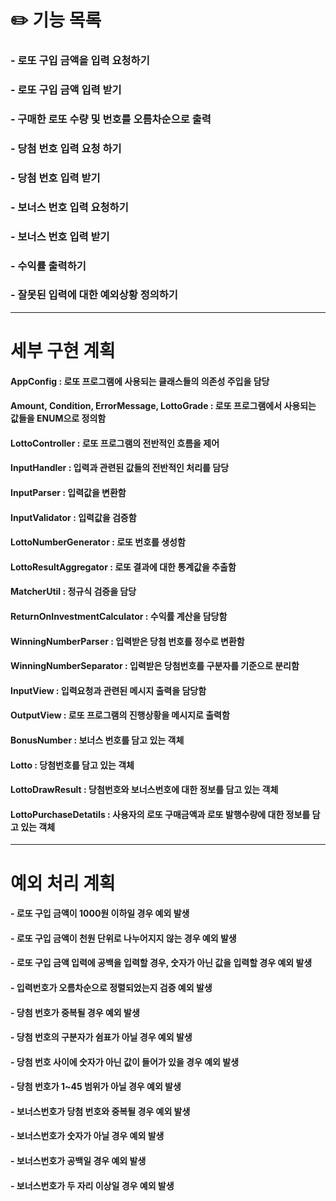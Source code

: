 # ✏️ 기능 목록

###  - 로또 구입 금액을 입력 요청하기

###  - 로또 구입 금액 입력 받기

###  - 구매한 로또 수량 및 번호를 오름차순으로 출력

###  - 당첨 번호 입력 요청 하기 

###  - 당첨 번호 입력 받기

###  - 보너스 번호 입력 요청하기

###  - 보너스 번호 입력 받기

###  - 수익률 출력하기

###  - 잘못된 입력에 대한 예외상황 정의하기

---------------------------------------------------------------------------------------------------------------------------------------------------------------------------------------------------------------------

# 세부 구현 계획
 
#### AppConfig : 로또 프로그램에 사용되는 클래스들의 의존성 주입을 담당

#### Amount, Condition, ErrorMessage, LottoGrade : 로또 프로그램에서 사용되는 값들을 ENUM으로 정의함 

#### LottoController : 로또 프로그램의 전반적인 흐름을 제어

#### InputHandler : 입력과 관련된 값들의 전반적인 처리를 담당

#### InputParser : 입력값을 변환함

#### InputValidator : 입력값을 검증함

#### LottoNumberGenerator : 로또 번호를 생성함

#### LottoResultAggregator : 로또 결과에 대한 통계값을 추출함

#### MatcherUtil : 정규식 검증을 담당

#### ReturnOnInvestmentCalculator : 수익률 계산을 담당함

#### WinningNumberParser : 입력받은 당첨 번호를 정수로 변환함

#### WinningNumberSeparator : 입력받은 당첨번호를 구분자를 기준으로 분리함

#### InputView : 입력요청과 관련된 메시지 출력을 담당함

#### OutputView : 로또 프로그램의 진행상황을 메시지로 출력함

#### BonusNumber : 보너스 번호를 담고 있는 객체

#### Lotto : 당첨번호를 담고 있는 객체

#### LottoDrawResult : 당첨번호와 보너스번호에 대한 정보를 담고 있는 객체

#### LottoPurchaseDetatils : 사용자의 로또 구매금액과 로또 발행수량에 대한 정보를 담고 있는 객체

---------------------------------------------------------------------------------------------------------------------------------------------------------------------------------------------------------------------

# 예외 처리 계획

#### - 로또 구입 금액이 1000원 이하일 경우 예외 발생
#### - 로또 구입 금액이 천원 단위로 나누어지지 않는 경우 예외 발생
#### - 로또 구입 금액 입력에 공백을 입력할 경우, 숫자가 아닌 값을 입력할 경우 예외 발생
#### - 입력번호가 오름차순으로 정렬되었는지 검증 예외 발생
#### - 당첨 번호가 중복될 경우 예외 발생
#### - 당첨 번호의 구분자가 쉼표가 아닐 경우 예외 발생
#### - 당첨 번호 사이에 숫자가 아닌 값이 들어가 있을 경우 예외 발생
#### - 당첨 번호가 1~45 범위가 아닐 경우 예외 발생
#### - 보너스번호가 당첨 번호와 중복될 경우 예외 발생
#### - 보너스번호가 숫자가 아닐 경우 예외 발생
#### - 보너스번호가 공백일 경우 예외 발생
#### - 보너스번호가 두 자리 이상일 경우 예외 발생


   



    



